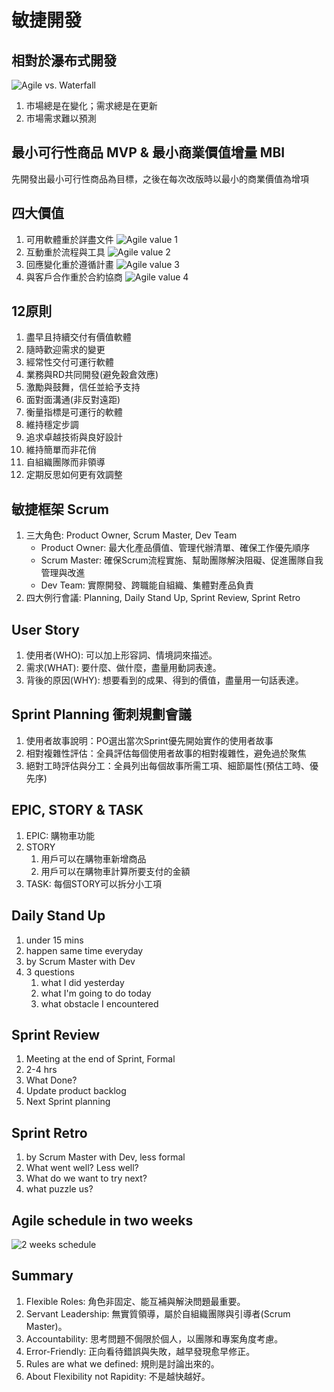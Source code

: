 # 敏捷開發

## 相對於瀑布式開發

![Agile vs. Waterfall](/Seminar/Agile.png)

1. 市場總是在變化；需求總是在更新
2. 市場需求難以預測

## 最小可行性商品 MVP & 最小商業價值增量 MBI

先開發出最小可行性商品為目標，之後在每次改版時以最小的商業價值為增項

## 四大價值

1. 可用軟體重於詳盡文件
![Agile value 1](/Seminar/Agile%20value%201.jpg)
2. 互動重於流程與工具
![Agile value 2](/Seminar/Agile%20value%202.png)
3. 回應變化重於遵循計畫
![Agile value 3](/Seminar/Agile%20value%203.jpg)
4. 與客戶合作重於合約協商
![Agile value 4](/Seminar/Agile%20value%204.jpg)

## 12原則

1. 盡早且持續交付有價值軟體
2. 隨時歡迎需求的變更
3. 經常性交付可運行軟體
4. 業務與RD共同開發(避免穀倉效應)
5. 激勵與鼓舞，信任並給予支持
6. 面對面溝通(非反對遠距)
7. 衡量指標是可運行的軟體
8. 維持穩定步調
9. 追求卓越技術與良好設計
10. 維持簡單而非花俏
11. 自組織團隊而非領導
12. 定期反思如何更有效調整

## 敏捷框架 Scrum

1. 三大角色: Product Owner, Scrum Master, Dev Team
    - Product Owner: 最大化產品價值、管理代辦清單、確保工作優先順序
    - Scrum Master: 確保Scrum流程實施、幫助團隊解決阻礙、促進團隊自我管理與改進
    - Dev Team: 實際開發、跨職能自組織、集體對產品負責
2. 四大例行會議: Planning, Daily Stand Up, Sprint Review, Sprint Retro

## User Story

1. 使用者(WHO): 可以加上形容詞、情境詞來描述。
2. 需求(WHAT): 要什麼、做什麼，盡量用動詞表達。
3. 背後的原因(WHY): 想要看到的成果、得到的價值，盡量用一句話表達。

## Sprint Planning 衝刺規劃會議

1. 使用者故事說明：PO選出當次Sprint優先開始實作的使用者故事
2. 相對複雜性評估：全員評估每個使用者故事的相對複雜性，避免過於聚焦
3. 絕對工時評估與分工：全員列出每個故事所需工項、細節屬性(預估工時、優先序)

## EPIC, STORY & TASK

1. EPIC: 購物車功能
2. STORY
    1. 用戶可以在購物車新增商品
    2. 用戶可以在購物車計算所要支付的金額
3. TASK: 每個STORY可以拆分小工項

## Daily Stand Up

1. under 15 mins
2. happen same time everyday
3. by Scrum Master with Dev
4. 3 questions
    1. what I did yesterday
    2. what I'm going to do today
    3. what obstacle I encountered

## Sprint Review

1. Meeting at the end of Sprint, Formal
2. 2-4 hrs
3. What Done?
4. Update product backlog
5. Next Sprint planning

## Sprint Retro

1. by Scrum Master with Dev, less formal
2. What went well? Less well?
3. What do we want to try next?
4. what puzzle us?

## Agile schedule in two weeks

![2 weeks schedule](/Seminar/Agile%20schedule.png)

## Summary

1. Flexible Roles: 角色非固定、能互補與解決問題最重要。
2. Servant Leadership: 無實質領導，屬於自組織團隊與引導者(Scrum Master)。
3. Accountability: 思考問題不侷限於個人，以團隊和專案角度考慮。
4. Error-Friendly: 正向看待錯誤與失敗，越早發現愈早修正。
5. Rules are what we defined: 規則是討論出來的。
6. About Flexibility not Rapidity: 不是越快越好。